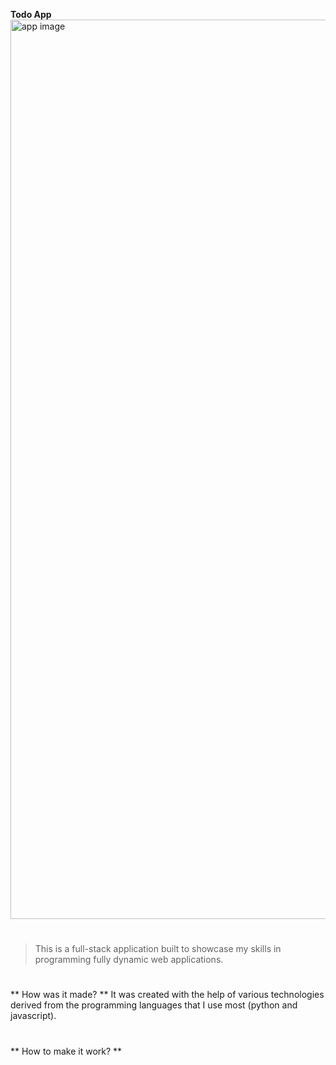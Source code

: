 **Todo App**
<img width="1439" alt="app image" src="https://user-images.githubusercontent.com/96723681/166712355-dfbbce66-39ed-44a5-8df7-0b4d4f30e9a5.png">

#
> This is a full-stack application built to showcase my skills in programming fully dynamic web applications.

#
#

** How was it made? **
It was created with the help of various technologies derived from the programming languages that I use most (python and javascript).

#
#

** How to make it work? **
